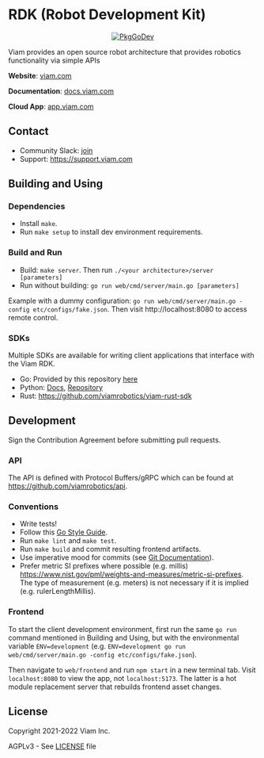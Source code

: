 # RDK (Robot Development Kit)

<p align="center">
  <a href="https://pkg.go.dev/go.viam.com/rdk"><img src="https://pkg.go.dev/badge/go.viam.com/rdk" alt="PkgGoDev"></a>
</p>

Viam provides an open source robot architecture that provides robotics functionality via simple APIs

**Website**: [viam.com](https://www.viam.com)

**Documentation**: [docs.viam.com](https://docs.viam.com)

**Cloud App**: [app.viam.com](https://app.viam.com)

## Contact

* Community Slack: [join](https://join.slack.com/t/viamrobotics/shared_invite/zt-1f5xf1qk5-TECJc1MIY1MW0d6ZCg~Wnw)
* Support: https://support.viam.com

## Building and Using

### Dependencies

* Install `make`.
* Run `make setup` to install dev environment requirements.

### Build and Run
* Build: `make server`. Then run `./<your architecture>/server [parameters]`
* Run without building: `go run web/cmd/server/main.go [parameters]`

Example with a dummy configuration: `go run web/cmd/server/main.go -config etc/configs/fake.json`. Then visit http://localhost:8080 to access remote control.

### SDKs

Multiple SDKs are available for writing client applications that interface with the Viam RDK.

* Go: Provided by this repository [here](https://github.com/viamrobotics/rdk/tree/main/robot/client)
* Python: [Docs](https://python.viam.dev), [Repository](https://github.com/viamrobotics/viam-python-sdk)
* Rust: https://github.com/viamrobotics/viam-rust-sdk

## Development

Sign the Contribution Agreement before submitting pull requests.

### API

The API is defined with Protocol Buffers/gRPC which can be found at https://github.com/viamrobotics/api.

### Conventions

* Write tests!
* Follow this [Go Style Guide](https://github.com/uber-go/guide/blob/master/style.md).
* Run `make lint` and `make test`.
* Run `make build` and commit resulting frontend artifacts.
* Use imperative mood for commits (see [Git Documentation](https://git.kernel.org/pub/scm/git/git.git/tree/Documentation/SubmittingPatches?id=a5828ae6b52137b913b978e16cd2334482eb4c1f#n136)).
* Prefer metric SI prefixes where possible (e.g. millis) https://www.nist.gov/pml/weights-and-measures/metric-si-prefixes. The type of measurement (e.g. meters) is not necessary if it is implied (e.g. rulerLengthMillis).

### Frontend

To start the client development environment, first run the same `go run` command mentioned in Building and Using, but with the environmental variable `ENV=development` (e.g. `ENV=development go run web/cmd/server/main.go -config etc/configs/fake.json`). 

Then navigate to `web/frontend` and run `npm start` in a new terminal tab. Visit `localhost:8080` to view the app, not `localhost:5173`. The latter is a hot module replacement server that rebuilds frontend asset changes.

## License
Copyright 2021-2022 Viam Inc.

AGPLv3 - See [LICENSE](https://github.com/viamrobotics/rdk/blob/main/LICENSE) file
